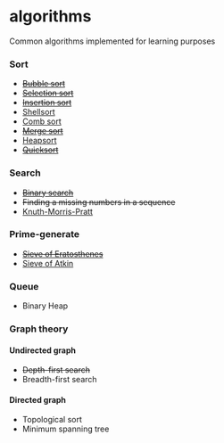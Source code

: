 algorithms
==========

Common algorithms implemented for learning purposes

### Sort
- <del>[Bubble sort](http://en.wikipedia.org/wiki/Bubble_sort)</del>
- <del>[Selection sort](http://en.wikipedia.org/wiki/Selection_sort)</del>
- <del>[Insertion sort](http://en.wikipedia.org/wiki/Insertion_sort)</del>
- [Shellsort](http://en.wikipedia.org/wiki/Shellsort)
- [Comb sort](http://en.wikipedia.org/wiki/Comb_sort)
- <del>[Merge sort](http://en.wikipedia.org/wiki/Merge_sort)</del>
- [Heapsort](http://en.wikipedia.org/wiki/Heapsort)
- <del>[Quicksort](http://en.wikipedia.org/wiki/Quick_sort)</del>

### Search
- <del>[Binary search](http://en.wikipedia.org/wiki/Binary_search)</del>
- <del>Finding a missing numbers in a sequence</del>
- [Knuth-Morris-Pratt](http://en.wikipedia.org/wiki/Knuth%E2%80%93Morris%E2%80%93Pratt_algorithm)

### Prime-generate
- <del>[Sieve of Eratosthenes](http://en.wikipedia.org/wiki/Sieve_of_Eratosthenes)</del>
- [Sieve of Atkin](http://en.wikipedia.org/wiki/Sieve_of_Atkin)

### Queue
- Binary Heap

### Graph theory
#### Undirected graph
- <del>Depth-first search<del>
- Breadth-first search
#### Directed graph
- Topological sort
- Minimum spanning tree
